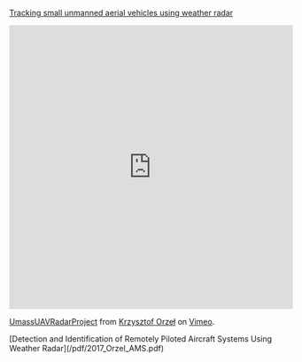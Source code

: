 [Tracking small unmanned aerial vehicles using weather radar](/pdf/2018_Orzel_ERAD.pdf)
<iframe src="https://player.vimeo.com/video/275839325" width="512" height="512" frameborder="0" allow="autoplay; fullscreen" allowfullscreen></iframe>
<p><a href="https://vimeo.com/275839325">UmassUAVRadarProject</a> from <a href="https://vimeo.com/user4984527">Krzysztof Orzeł</a> on <a href="https://vimeo.com">Vimeo</a>.</p>
[Detection and Identification of Remotely Piloted Aircraft Systems Using Weather Radar](/pdf/2017_Orzel_AMS.pdf)
